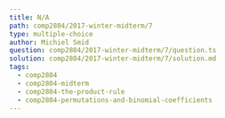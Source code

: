 ```yaml
---
title: N/A
path: comp2804/2017-winter-midterm/7
type: multiple-choice
author: Michiel Smid
question: comp2804/2017-winter-midterm/7/question.ts
solution: comp2804/2017-winter-midterm/7/solution.md
tags:
  - comp2804
  - comp2804-midterm
  - comp2804-the-product-rule
  - comp2804-permutations-and-binomial-coefficients
---
```

